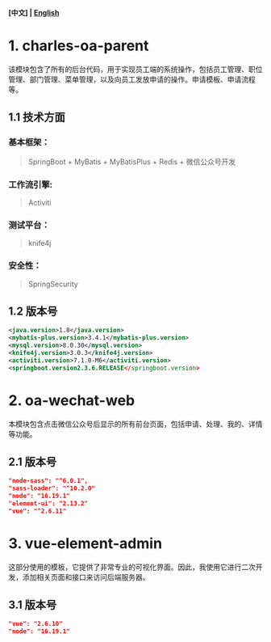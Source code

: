 **[中文] | [English](./README.md)**
# 1. charles-oa-parent
该模块包含了所有的后台代码，用于实现员工端的系统操作，包括员工管理、职位管理、部门管理、菜单管理，以及向员工发放申请的操作。申请模板、申请流程等。
## 1.1 技术方面
### 基本框架：
> SpringBoot + MyBatis + MyBatisPlus + Redis + 微信公众号开发
### 工作流引擎:
> Activiti
### 测试平台：
> knife4j
### 安全性：
> SpringSecurity
## 1.2 版本号
```xml
<java.version>1.8</java.version>
<mybatis-plus.version>3.4.1</mybatis-plus.version>
<mysql.version>8.0.30</mysql.version>
<knife4j.version>3.0.3</knife4j.version>
<activiti.version>7.1.0-M6</activiti.version>
<springboot.version2.3.6.RELEASE</springboot.version>
```
# 2. oa-wechat-web
本模块包含点击微信公众号后显示的所有前台页面，包括申请、处理、我的、详情等功能。
## 2.1 版本号
```json
"node-sass": "^6.0.1",
"sass-loader": "^10.2.0"
"node": "16.19.1"
"element-ui": "2.13.2"
"vue": "^2.6.11"
```
# 3. vue-element-admin
这部分使用的模板，它提供了非常专业的可视化界面。因此，我使用它进行二次开发，添加相关页面和接口来访问后端服务器。
## 3.1 版本号
```json
"vue": "2.6.10"
"node": "16.19.1"
```


